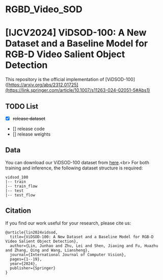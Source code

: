 # RGBD_Video_SOD
# [IJCV2024] ViDSOD-100: A New Dataset and a Baseline Model for RGB-D Video Salient Object Detection
This repository is the official implementation of [ViDSOD-100]([https://arxiv.org/abs/2312.01725](https://link.springer.com/article/10.1007/s11263-024-02051-5#Abs1)


## TODO List
- [x]  ~~release dataset~~
- [] release code
- [] release weights


## Data
You can download our ViDSOD-100 dataset from [here]([https://github.com/shadow2496/VITON-HD](https://drive.google.com/file/d/1UDPHdgygVJxuAigJuBy8aTPRt8A6Our9/view?usp=sharing)).<br>
For both training and inference, the following dataset structure is required:

```
vidsod_100
|-- train
|-- train_flow
|-- test
|-- test_flow
```

## Citation
If you find our work useful for your research, please cite us:
```
@article{lin2024vidsod,
  title={ViDSOD-100: A New Dataset and a Baseline Model for RGB-D Video Salient Object Detection},
  author={Lin, Junhao and Zhu, Lei and Shen, Jiaxing and Fu, Huazhu and Zhang, Qing and Wang, Liansheng},
  journal={International Journal of Computer Vision},
  pages={1--19},
  year={2024},
  publisher={Springer}
}
```

